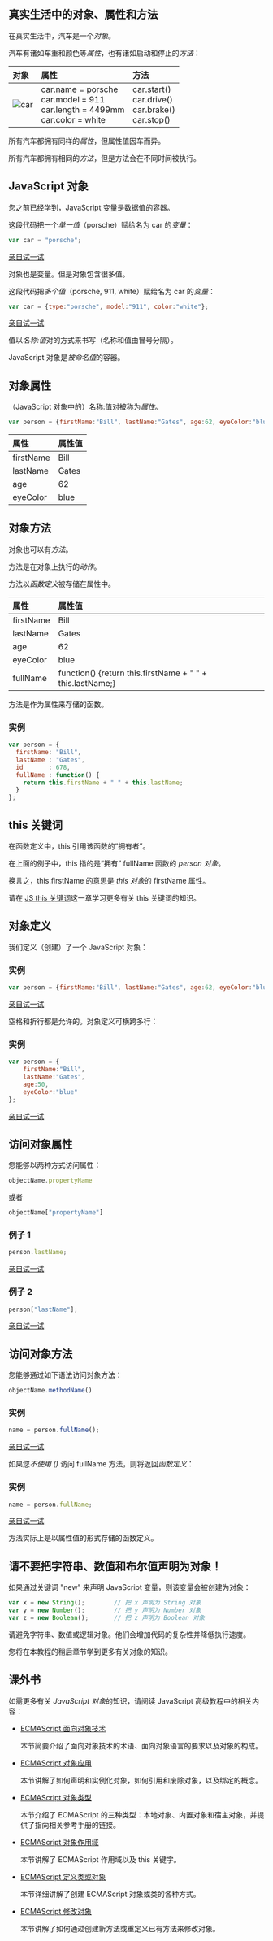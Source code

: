 ## 真实生活中的对象、属性和方法

在真实生活中，汽车是一个*对象*。

汽车有诸如车重和颜色等*属性*，也有诸如启动和停止的*方法*：

| 对象                                              | 属性                                                         | 方法                                                         |
| :------------------------------------------------ | :----------------------------------------------------------- | :----------------------------------------------------------- |
| ![car](https://www.w3school.com.cn/i/porsche.jpg) | car.name = porsche<br />car.model = 911<br />car.length = 4499mm<br />car.color = white | car.start()<br />car.drive()<br />car.brake()<br />car.stop() |

所有汽车都拥有同样的*属性*，但属性值因车而异。

所有汽车都拥有相同的*方法*，但是方法会在不同时间被执行。



## JavaScript 对象

您之前已经学到，JavaScript 变量是数据值的容器。

这段代码把一个*单一值*（porsche）赋给名为 car 的*变量*：

```javascript
var car = "porsche";
```

[亲自试一试](https://www.w3school.com.cn/tiy/t.asp?f=js_object_variable)

对象也是变量。但是对象包含很多值。

这段代码把*多个值*（porsche, 911, white）赋给名为 car 的*变量*：

```javascript
var car = {type:"porsche", model:"911", color:"white"};
```

[亲自试一试](https://www.w3school.com.cn/tiy/t.asp?f=js_object_object)

值以*名称:值*对的方式来书写（名称和值由冒号分隔）。

JavaScript 对象是*被命名值*的容器。

## 对象属性

（JavaScript 对象中的）名称:值对被称为*属性*。

```javascript
var person = {firstName:"Bill", lastName:"Gates", age:62, eyeColor:"blue"};
```

| 属性      | 属性值 |
| :-------- | :----- |
| firstName | Bill   |
| lastName  | Gates  |
| age       | 62     |
| eyeColor  | blue   |

## 对象方法

对象也可以有*方法*。

方法是在对象上执行的*动作*。

方法以*函数定义*被存储在属性中。

| 属性      | 属性值                                                    |
| :-------- | :-------------------------------------------------------- |
| firstName | Bill                                                      |
| lastName  | Gates                                                     |
| age       | 62                                                        |
| eyeColor  | blue                                                      |
| fullName  | function() {return this.firstName + " " + this.lastName;} |

方法是作为属性来存储的函数。

### 实例

```javascript
var person = {
  firstName: "Bill",
  lastName : "Gates",
  id       : 678,
  fullName : function() {
    return this.firstName + " " + this.lastName;
  }
};
```

## this 关键词

在函数定义中，this 引用该函数的“拥有者”。

在上面的例子中，this 指的是“拥有” fullName 函数的 *person 对象*。

换言之，this.firstName 的意思是 *this 对象*的 firstName 属性。

请在 [JS this 关键词](https://www.w3school.com.cn/js/js_this.asp)这一章学习更多有关 this 关键词的知识。

## 对象定义

我们定义（创建）了一个 JavaScript 对象：

### 实例

```javascript
var person = {firstName:"Bill", lastName:"Gates", age:62, eyeColor:"blue"};
```

[亲自试一试](https://www.w3school.com.cn/tiy/t.asp?f=js_object_create_1)

空格和折行都是允许的。对象定义可横跨多行：

### 实例

```javascript
var person = {
    firstName:"Bill",
    lastName:"Gates",
    age:50,
    eyeColor:"blue"
};
```

[亲自试一试](https://www.w3school.com.cn/tiy/t.asp?f=js_object_create_2)

## 访问对象属性

您能够以两种方式访问属性：

```javascript
objectName.propertyName
```

或者

```javascript
objectName["propertyName"]
```

### 例子 1

```javascript
person.lastName;
```

[亲自试一试](https://www.w3school.com.cn/tiy/t.asp?f=js_object_property_1)

### 例子 2

```javascript
person["lastName"];
```

[亲自试一试](https://www.w3school.com.cn/tiy/t.asp?f=js_object_property_2)

## 访问对象方法

您能够通过如下语法访问对象方法：

```javascript
objectName.methodName()
```

### 实例

```javascript
name = person.fullName();
```

[亲自试一试](https://www.w3school.com.cn/tiy/t.asp?f=js_object_method)

如果您*不使用 ()* 访问 fullName 方法，则将返回*函数定义*：

### 实例

```javascript
name = person.fullName;
```

[亲自试一试](https://www.w3school.com.cn/tiy/t.asp?f=js_object_function)

方法实际上是以属性值的形式存储的函数定义。

## 请不要把字符串、数值和布尔值声明为对象！

如果通过关键词 "new" 来声明 JavaScript 变量，则该变量会被创建为对象：

```javascript
var x = new String();        // 把 x 声明为 String 对象
var y = new Number();        // 把 y 声明为 Number 对象
var z = new Boolean();       //	把 z 声明为 Boolean 对象
```

请避免字符串、数值或逻辑对象。他们会增加代码的复杂性并降低执行速度。

您将在本教程的稍后章节学到更多有关对象的知识。

## 课外书

如需更多有关 *JavaScript 对象*的知识，请阅读 JavaScript 高级教程中的相关内容：

- [ECMAScript 面向对象技术](https://www.w3school.com.cn/js/pro_js_object_oriented.asp)

  本节简要介绍了面向对象技术的术语、面向对象语言的要求以及对象的构成。

- [ECMAScript 对象应用](https://www.w3school.com.cn/js/pro_js_object_working_with.asp)

  本节讲解了如何声明和实例化对象，如何引用和废除对象，以及绑定的概念。

- [ECMAScript 对象类型](https://www.w3school.com.cn/js/pro_js_object_types.asp)

  本节介绍了 ECMAScript 的三种类型：本地对象、内置对象和宿主对象，并提供了指向相关参考手册的链接。

- [ECMAScript 对象作用域](https://www.w3school.com.cn/js/pro_js_object_scope.asp)

  本节讲解了 ECMAScript 作用域以及 this 关键字。

- [ECMAScript 定义类或对象](https://www.w3school.com.cn/js/pro_js_object_defining.asp)

  本节详细讲解了创建 ECMAScript 对象或类的各种方式。

- [ECMAScript 修改对象](https://www.w3school.com.cn/js/pro_js_object_modifying.asp)

  本节讲解了如何通过创建新方法或重定义已有方法来修改对象。
